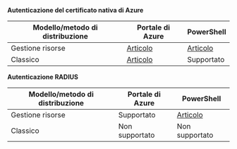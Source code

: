 **Autenticazione del certificato nativa di Azure**

**Modello/metodo di distribuzione** | **Portale di Azure** | **PowerShell** |
|---|---|---|
| Gestione risorse | [Articolo](../articles/vpn-gateway/vpn-gateway-howto-point-to-site-resource-manager-portal.md) | [Articolo](../articles/vpn-gateway/vpn-gateway-howto-point-to-site-rm-ps.md)|
| Classico | [Articolo](../articles/vpn-gateway/vpn-gateway-howto-point-to-site-classic-azure-portal.md) | Supportato |

**Autenticazione RADIUS**

**Modello/metodo di distribuzione** | **Portale di Azure** | **PowerShell** |
|---|---|---|
| Gestione risorse | Supportato | [Articolo](../articles/vpn-gateway/point-to-site-how-to-radius-ps.md)|
| Classico | Non supportato | Non supportato |